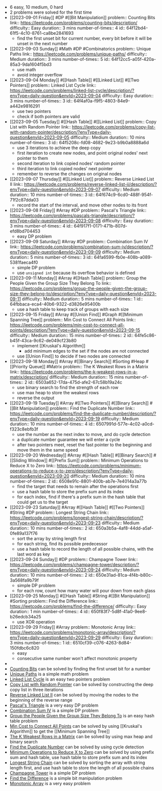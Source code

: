- 6 easy, 10 medium, 0 hard
- 2 problems were solved for the first time
- [[2023-09-01 Friday]] #DP #[[Bit Manipulation]] 
  problem:: Counting Bits
  link:: https://leetcode.com/problems/counting-bits/description/
  difficulty:: Easy
  duration:: 3 mins
  number-of-times:: 4
  id:: 64f12bd4-61f5-4c10-8761-ca8be2841693
	- find the first unset bit for current number, every bit before it will be unset in the next number
- [[2023-09-03 Sunday]] #Math #DP #Combinatorics 
  problem:: Unique Paths
  link:: https://leetcode.com/problems/unique-paths/
  difficulty:: Medium
  duration:: 3 mins
  number-of-times:: 5
  id:: 64f12cc5-a05f-420a-85a3-9da1604f5bd3
	- use math
	- avoid integer overflow
- [[2023-09-04 Monday]] #[[Hash Table]] #[[Linked List]] #[[Two Pointers]] 
  problem:: Linked List Cycle
  link:: https://leetcode.com/problems/linked-list-cycle/description/?envType=daily-question&envId=2023-09-04
  difficulty:: Easy
  duration:: 3 mins
  number-of-times:: 3
  id:: 64f4af0a-f9f5-4803-84e9-a442e9816291
	- use two pointers
	- check if both pointers are valid
- [[2023-09-05 Tuesday]] #[[Hash Table]] #[[Linked List]] 
  problem:: Copy List with Random Pointer
  link:: https://leetcode.com/problems/copy-list-with-random-pointer/description/?envType=daily-question&envId=2023-09-05
  difficulty:: Medium
  duration:: 10 mins
  number-of-times:: 3
  id:: 64f5208c-fd08-4682-9e23-b9b0a8888a6d
	- use 3 iterations to achieve the deep copy
	- first iteration to create new nodes, and point original nodes' next pointer to them
	- second iteration to link copied nodes' random pointer
	- third iteration to link copied nodes' next pointer
	- remember to reverse the changes on original nodes
- [[2023-09-07 Thursday]] #[[Linked List]] 
  problem:: Reverse Linked List II
  link:: https://leetcode.com/problems/reverse-linked-list-ii/description/?envType=daily-question&envId=2023-09-07
  difficulty:: Medium
  duration:: 10 mins
  number-of-times:: 3
  id:: 64f674c9-6cd0-488f-954f-71f2c87dda03
	- record the start of the interval, and move other nodes to its front
- [[2023-09-08 Friday]] #Array #DP 
  problem:: Pascal's Triangle
  link:: https://leetcode.com/problems/pascals-triangle/description/?envType=daily-question&envId=2023-09-08
  difficulty:: Easy
  duration:: 3 mins
  number-of-times:: 4
  id:: 64f917f1-0171-471b-807d-efd8bd704453
	- easy DP problem
- [[2023-09-09 Saturday]] #Array #DP 
  problem:: Combination Sum IV
  link:: https://leetcode.com/problems/combination-sum-iv/description/?envType=daily-question&envId=2023-09-09
  difficulty:: Medium
  duration:: 5 mins
  number-of-times:: 3
  id:: 64fa6599-fb0e-408b-a089-5381faeca4f0
	- simple DP problem
	- use `unsigned int` because its overflow behavior is defined
- [[2023-09-11 Monday]] #Array #[[Hash Table]] 
  problem:: Group the People Given the Group Size They Belong To
  link:: https://leetcode.com/problems/group-the-people-given-the-group-size-they-belong-to/description/?envType=daily-question&envId=2023-09-11
  difficulty:: Medium
  duration:: 5 mins
  number-of-times:: 1
  id:: 64fbbaca-eca4-40b6-9322-d3826e95400b
	- use a hash table to keep track of groups with each size
- [[2023-09-15 Friday]] #Array #[[Union Find]] #Graph #[[Minimum Spanning Tree]] 
  problem:: Min Cost to Connect All Points
  link:: https://leetcode.com/problems/min-cost-to-connect-all-points/description/?envType=daily-question&envId=2023-09-15
  difficulty:: Medium
  duration:: 15 mins
  number-of-times:: 2
  id:: 64fe5c86-b45f-43ca-9c62-de049cf23b80
	- implement [[Kruskal's Algorithm]]
		- add minimum edges to the set if the nodes are not connected
	- use [[Union Find]] to decide if two nodes are connected
- [[2023-09-18 Monday]] #Array #[[Binary Search]] #Sorting #Heap #[[Priority Queue]] #Matrix 
  problem:: The K Weakest Rows in a Matrix
  link:: https://leetcode.com/problems/the-k-weakest-rows-in-a-matrix/description/
  difficulty:: Medium
  duration:: 15 mins
  number-of-times:: 2
  id:: 6503a652-17da-475d-afe2-67c58b19a24c
	- use binary search to find the strength of each row
	- use max heap to store the weakest rows
	- reverse the output
- [[2023-09-19 Tuesday]] #Array #[[Two Pointers]] #[[Binary Search]] #[[Bit Manipulation]] 
  problem:: Find the Duplicate Number
  link:: https://leetcode.com/problems/find-the-duplicate-number/description/?envType=daily-question&envId=2023-09-19
  difficulty:: Medium
  duration:: 10 mins
  number-of-times:: 4
  id:: 6507991d-577e-4c02-a0cd-f323c8ebfb3f
	- use the number as the next index to move, and do cycle detection
	- a duplicate number guarantee we will enter a cycle
	- after two pointers meet, reset the fast pointer to the beginning and move them in the same speed
- [[2023-09-20 Wednesday]] #Array #[[Hash Table]] #[[Binary Search]] #[[Sliding Window]] #[[Prefix Sum]] 
  problem:: Minimum Operations to Reduce X to Zero
  link:: https://leetcode.com/problems/minimum-operations-to-reduce-x-to-zero/description/?envType=daily-question&envId=2023-09-20
  difficulty:: Medium
  duration:: 10 mins
  number-of-times:: 2
  id:: 6508e91c-8801-400b-ab7e-7e4014a3a77b
	- find the target that needs to remain after the operations first
	- use a hash table to store the prefix sum and its index
	- for each index, find if there's a prefix sum in the hash table that could get us to the target
- [[2023-09-23 Saturday]] #Array #[[Hash Table]] #[[Two Pointers]] #String #DP 
  problem:: Longest String Chain
  link:: https://leetcode.com/problems/longest-string-chain/description/?envType=daily-question&envId=2023-09-23
  difficulty:: Medium
  duration:: 10 mins
  number-of-times:: 2
  id:: 650a3b5a-4af8-44dd-a5af-0fe89a137f76
	- sort the array by string length first
	- for each string, find its possible predecessor
	- use a hash table to record the length of all possible chains, with the last word as key
- [[2023-09-24 Sunday]] #DP 
  problem:: Champagne Tower
  link:: https://leetcode.com/problems/champagne-tower/description/?envType=daily-question&envId=2023-09-24
  difficulty:: Medium
  duration:: 10 mins
  number-of-times:: 2
  id:: 650e31ad-81ca-4f4b-b80c-3a568fa9b79f
	- simple DP problem
	- for each row, count how many water will pour down from each glass
- [[2023-09-25 Monday]] #[[Hash Table]] #String #[[Bit Manipulation]] #Sorting 
  problem:: Find the Difference
  link:: https://leetcode.com/problems/find-the-difference/
  difficulty:: Easy
  duration:: 1 min
  number-of-times:: 4
  id:: 650f83f7-5d8f-41a0-9ee8-b26edcb34a25
	- use XOR operation
- [[2023-09-29 Friday]] #Array 
  problem:: Monotonic Array
  link:: https://leetcode.com/problems/monotonic-array/description/?envType=daily-question&envId=2023-09-29
  difficulty:: Easy
  duration:: 3 mins
  number-of-times:: 1
  id:: 6510cf39-c076-4263-8d84-150fdbc6c820
	- easy
	- consecutive same number won't affect monotonic property
-
- [Counting Bits](((64f12bd4-61f5-4c10-8761-ca8be2841693))) can be solved by finding the first unset bit for a number
- [Unique Paths](((64f12cc5-a05f-420a-85a3-9da1604f5bd3))) is a simple math problem
- [Linked List Cycle](((64f4af0a-f9f5-4803-84e9-a442e9816291))) is an easy two pointers problem
- [Copy List with Random Pointer](((64f5208c-fd08-4682-9e23-b9b0a8888a6d))) can be solved by constructing the deep copy list in three iterations
- [Reverse Linked List II](((64f674c9-6cd0-488f-954f-71f2c87dda03))) can be solved by moving the nodes to the beginning of the reverse range
- [Pascal's Triangle](((64f917f1-0171-471b-807d-efd8bd704453))) is a very easy DP problem
- [Combination Sum IV](((64fa6599-fb0e-408b-a089-5381faeca4f0))) is a simple DP problem
- [Group the People Given the Group Size They Belong To](((64fbbaca-eca4-40b6-9322-d3826e95400b))) is an easy hash table problem
- [Min Cost to Connect All Points](((64fe5c86-b45f-43ca-9c62-de049cf23b80))) can be solved by using [[Kruskal's Algorithm]] to get the [[Minimum Spanning Tree]]
- [The K Weakest Rows in a Matrix](((6503a652-17da-475d-afe2-67c58b19a24c))) can be solved by using max heap and binary search
- [Find the Duplicate Number](((6507991d-577e-4c02-a0cd-f323c8ebfb3f))) can be solved by using cycle detection
- [Minimum Operations to Reduce X to Zero](((6508e91c-8801-400b-ab7e-7e4014a3a77b))) can be solved by using prefix sum and hash table, use hash table to store  prefix sum and its index
- [Longest String Chain](((650a3b5a-4af8-44dd-a5af-0fe89a137f76))) can be solved by sorting the array with string length first, and use hash table to store the length of all possible chains
- [Champagne Tower](((650e31ad-81ca-4f4b-b80c-3a568fa9b79f))) is a simple DP problem
- [Find the Difference](((650f83f7-5d8f-41a0-9ee8-b26edcb34a25))) is a simple bit manipulation problem
- [Monotonic Array](((6510cf39-c076-4263-8d84-150fdbc6c820))) is a very easy problem